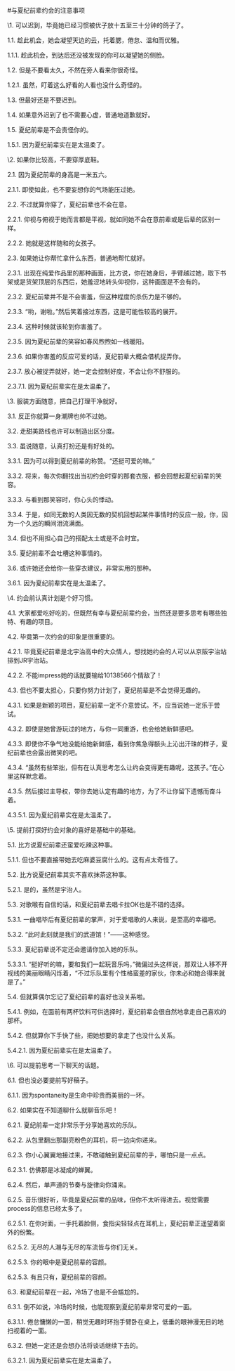 #与夏纪前辈约会的注意事项

\1. 可以迟到，毕竟她已经习惯被优子放十五至三十分钟的鸽子了。

1.1. 趁此机会，她会凝望天边的云，托着腮，倦怠、温和而优雅。

1.1.1. 趁此机会，到达后还没被发现的你可以凝望她的侧脸。

1.2. 但是不要看太久，不然在旁人看来你很奇怪。

1.2.1. 虽然，盯着这么好看的人看也没什么奇怪的。

1.3. 但最好还是不要迟到。

1.4. 如果意外迟到了也不需要心虚，普通地道歉就好。

1.5. 夏纪前辈是不会责怪你的。

1.5.1. 因为夏纪前辈实在是太温柔了。



\2. 如果你比较高，不要穿厚底鞋。

2.1. 因为夏纪前辈的身高是一米五六。

2.1.1. 即使如此，也不要妄想你的气场能压过她。

2.2. 不过就算你穿了，夏纪前辈也不会在意。

2.2.1. 仰视与俯视于她而言都是平视，就如同她不会在意前辈或是后辈的区别一样。

2.2.2. 她就是这样随和的女孩子。

2.3. 如果她让你帮忙拿什么东西，普通地帮忙就好。

2.3.1. 出现在纯爱作品里的那种画面，比方说，你在她身后，手臂越过她，取下书架或是货架顶层的东西后，她羞涩地转头仰视你，这种画面是不会有的。

2.3.2. 夏纪前辈并不是不会害羞，但这种程度的杀伤力是不够的。

2.3.3. “哟，谢啦。”然后笑着接过东西，这是可能性较高的展开。

2.3.4. 这种时候就该轮到你害羞了。

2.3.5. 因为夏纪前辈的笑容如春风煦煦如一线暖阳。

2.3.6. 如果你害羞的反应可爱的话，夏纪前辈大概会借机捉弄你。

2.3.7. 放心被捉弄就好，她一定会控制好度，不会让你不舒服的。

2.3.7.1. 因为夏纪前辈实在是太温柔了。



\3. 服装方面随意，把自己打理干净就好。

3.1. 反正你就算一身潮牌也帅不过她。

3.2. 走甜美路线也许可以制造出区分度。

3.3. 虽说随意，认真打扮还是有好处的。

3.3.1. 因为可以得到夏纪前辈的称赞。“还挺可爱的嘛。”

3.3.2. 将来，每次你翻找出当初约会时穿的那套衣服，都会回想起夏纪前辈的笑容。

3.3.3. 与看到那笑容时，你心头的悸动。

3.3.4. 于是，如同无数的人类因无数的契机回想起某件事情时的反应一般，你，因为一个久远的瞬间泪流满面。

3.4. 但也不用担心自己的搭配太土或是不合时宜。

3.5. 夏纪前辈不会吐槽这种事情的。

3.6. 或许她还会给你一些穿衣建议，非常实用的那种。

3.6.1. 因为夏纪前辈实在是太温柔了。



\4. 约会前认真计划是个好习惯。

4.1. 大家都爱吃好吃的，但既然有幸与夏纪前辈约会，当然还是要多思考有哪些独特、有趣的项目。

4.2. 毕竟第一次约会的印象是很重要的。

4.2.1. 毕竟夏纪前辈是北宇治高中的大众情人，想找她约会的人可以从京阪宇治站排到JR宇治站。

4.2.2. 不能impress她的话就要输给10138566个情敌了！

4.3. 但也不要太担心，只要你努力计划了，夏纪前辈是不会觉得无趣的。

4.3.1. 如果是新颖的项目，夏纪前辈一定不介意尝试。不，应当说她一定乐于尝试。

4.3.2. 即使是她曾游玩过的地方，与你一同重游，也会给她新鲜感吧。

4.3.3. 即使你不争气地没能给她新鲜感，看到你焦急得额头上沁出汗珠的样子，夏纪前辈也会露出微笑的吧。

4.3.4. “虽然有些笨拙，但有在认真思考怎么让约会变得更有趣呢，这孩子。”在心里这样默念着。

4.3.5. 然后接过主导权，带你去她认定有趣的地方，为了不让你留下遗憾而奋斗着。

4.3.5.1. 因为夏纪前辈实在是太温柔了。



\5. 提前打探好约会对象的喜好是基础中的基础。

5.1. 比方说夏纪前辈还蛮爱吃辣这种事。

5.1.1. 但也不要直接带她去吃麻婆豆腐什么的。这有点太奇怪了。

5.2. 比方说夏纪前辈其实不喜欢抹茶这种事。

5.2.1. 是的，虽然是宇治人。

5.3. 对歌喉有自信的话，和夏纪前辈去唱卡拉OK也是不错的选择。

5.3.1. 一曲唱毕后有夏纪前辈的掌声，对于爱唱歌的人来说，是至高的幸福吧。

5.3.2. “此时此刻就是我们的武道馆！”——这种感觉。

5.3.3. 夏纪前辈说不定还会邀请你加入她的乐队。

5.3.3.1. “挺好听的嘛，要和我们一起玩音乐吗，”微偏过头这样说，那双让人移不开视线的美丽眼睛闪烁着，“不过乐队里有个性格蛮差的家伙，你未必和她合得来就是了。”

5.4. 但就算偶尔忘记了夏纪前辈的喜好也没关系啦。

5.4.1. 例如，在面前有两杯饮料可供选择时，夏纪前辈会很自然地拿走自己喜欢的那杯。

5.4.2. 但就算你下手快了些，把她想要的拿走了也没什么关系。

5.4.2.1. 因为夏纪前辈实在是太温柔了。



\6. 可以提前思考一下聊天的话题。

6.1. 但也没必要提前写好稿子。

6.1.1. 因为spontaneity是生命中珍贵而美丽的一环。

6.2. 如果实在不知道聊什么就聊音乐吧！

6.2.1. 夏纪前辈一定非常乐于分享她喜欢的乐队。

6.2.2. 从包里翻出那副亮粉色的耳机，将一边向你递来。

6.2.3. 你小心翼翼地接过来，不敢碰触到夏纪前辈的手，哪怕只是一点点。

6.2.3.1. 仿佛那是冰凝成的蝉翼。

6.2.4. 然后，单声道的节奏与旋律向你涌来。

6.2.5. 音乐很好听，毕竟是夏纪前辈的品味，但你不太听得进去。视觉需要process的信息已经太多了。

6.2.5.1. 在你对面，一手托着脸侧，食指尖轻轻点在耳机上，夏纪前辈正遥望着窗外的纷繁。

6.2.5.2. 无尽的人潮与无尽的车流皆与你们无关。

6.2.5.3. 你的眼中是夏纪前辈的容颜。

6.2.5.3. 有且只有，夏纪前辈的容颜。

6.3. 和夏纪前辈在一起，冷场了也是不会尴尬的。

6.3.1. 倒不如说，冷场的时候，也能观察到夏纪前辈非常可爱的一面。

6.3.1.1. 倦怠慵懒的一面，稍觉无趣时环抱手臂卧在桌上，低垂的眼神漫无目的地扫视着的一面。

6.3.2. 但她一定还是会想办法将谈话继续下去的。

6.3.2.1. 因为夏纪前辈实在是太温柔了。






